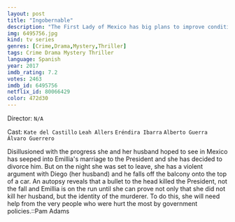 ```yaml
---
layout: post
title: "Ingobernable"
description: "The First Lady of Mexico has big plans to improve conditions for the country. As she starts to lose faith in her husband, President Diego Nava, she finds herself at a crossroad where she will need to find a way to deal with a great challenge..."
img: 6495756.jpg
kind: tv series
genres: [Crime,Drama,Mystery,Thriller]
tags: Crime Drama Mystery Thriller 
language: Spanish
year: 2017
imdb_rating: 7.2
votes: 2463
imdb_id: 6495756
netflix_id: 80066429
color: 472d30
---
```

Director: `N/A`  

Cast: `Kate del Castillo` `Leah Allers` `Eréndira Ibarra` `Alberto Guerra` `Álvaro Guerrero` 

Disillusioned with the progress she and her husband hoped to see in Mexico has seeped into Emillia's marriage to the President and she has decided to divorce him. But on the night she was set to leave, she has a violent argument with Diego (her husband) and he falls off the balcony onto the top of a car. An autopsy reveals that a bullet to the head killed the President, not the fall and Emillia is on the run until she can prove not only that she did not kill her husband, but the identity of the murderer. To do this, she will need help from the very people who were hurt the most by government policies.::Pam Adams